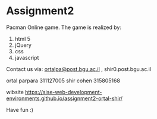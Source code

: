 # Assignment2
 
Pacman Online game.
The game is realized by:
1. html 5
2. jQuery 
3. css
4. javascript

 Contact us via: ortalpa@post.bgu.ac.il , shir0.post.bgu.ac.il

ortal parpara  311127005
shir cohen 315805168

wibsite https://sise-web-development-environments.github.io/assignment2-ortal-shir/

Have fun :)
